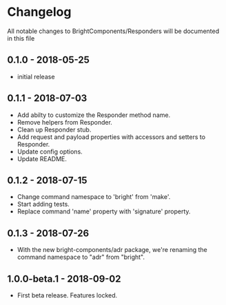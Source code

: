 # Changelog

All notable changes to BrightComponents/Responders will be documented in this file

## 0.1.0 - 2018-05-25

- initial release

## 0.1.1 - 2018-07-03

- Add abilty to customize the Responder method name.
- Remove helpers from Responder.
- Clean up Responder stub.
- Add request and payload properties with accessors and setters to Responder.
- Update config options.
- Update README.

## 0.1.2 - 2018-07-15

- Change command namespace to 'bright' from 'make'.
- Start adding tests.
- Replace command 'name' property with 'signature' property.

## 0.1.3 - 2018-07-26

- With the new bright-components/adr package, we're renaming the command namespace to "adr" from "bright".

## 1.0.0-beta.1 - 2018-09-02

- First beta release. Features locked.